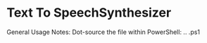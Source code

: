 # Text To SpeechSynthesizer
General Usage Notes: 
Dot-source the file within PowerShell: 
   ..  .ps1
   
